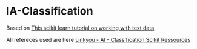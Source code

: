 # IA-Classification

Based on [This scikit learn tutorial on working with text data](http://scikit-learn.org/stable/tutorial/text_analytics/working_with_text_data.html).

All refereces used are here [Linkyou - AI - Classification Scikit Ressources](https://linkyou.srvz-webapp.he-arc.ch/collection/ai-classification-scikit-ressources-10) 
